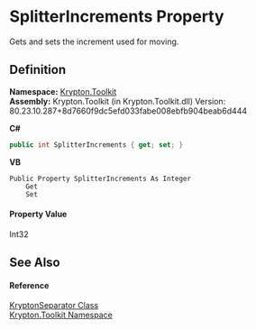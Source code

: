 # SplitterIncrements Property


Gets and sets the increment used for moving.



## Definition
**Namespace:** <a href="79d2eac2-21f4-54ff-7552-b20c33c30600.md">Krypton.Toolkit</a>  
**Assembly:** Krypton.Toolkit (in Krypton.Toolkit.dll) Version: 80.23.10.287+8d7660f9dc5efd033fabe008ebfb904beab6d444

**C#**
``` C#
public int SplitterIncrements { get; set; }
```
**VB**
``` VB
Public Property SplitterIncrements As Integer
	Get
	Set
```



#### Property Value
Int32

## See Also


#### Reference
<a href="993e33a0-5b08-b97e-54c6-9331cc90a932.md">KryptonSeparator Class</a>  
<a href="79d2eac2-21f4-54ff-7552-b20c33c30600.md">Krypton.Toolkit Namespace</a>  
